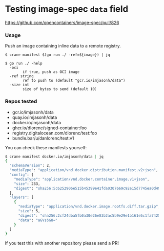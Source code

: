 # Testing image-spec `data` field

https://github.com/opencontainers/image-spec/pull/826

### Usage

Push an image containing inline data to a remote registry.

```
$ crane manifest $(go run ./ -ref=${image}) | jq
```

```
$ go run ./ -help
  -oci
    	if true, push as OCI image
  -ref string
    	ref to push to (default "gcr.io/imjasonh/data")
  -size int
    	size of bytes to send (default 10)
```

### Repos tested

- gcr.io/imjasonh/data
- quay.io/imjasonh/data
- docker.io/imjasonh/data
- ghcr.io/dlorenc/signed-container:foo
- registry.digitalocean.com/dlorenc/test:foo
- bundle.bar/u/danlorenc/test:v1

You can check these manifests yourself:

```bash
$ crane manifest docker.io/imjasonh/data | jq
{
  "schemaVersion": 2,
  "mediaType": "application/vnd.docker.distribution.manifest.v2+json",
  "config": {
    "mediaType": "application/vnd.docker.container.image.v1+json",
    "size": 233,
    "digest": "sha256:5c6252906e515b45399e41fda0307669c92e15d7745ea0d49670fe37c5c1b568"
  },
  "layers": [
    {
      "mediaType": "application/vnd.docker.image.rootfs.diff.tar.gzip",
      "size": 5,
      "digest": "sha256:2cf24dba5fb0a30e26e83b2ac5b9e29e1b161e5c1fa7425e73043362938b9824",
      "data": "aGVsbG8="
    }
  ]
}
```

If you test this with another repository please send a PR!
